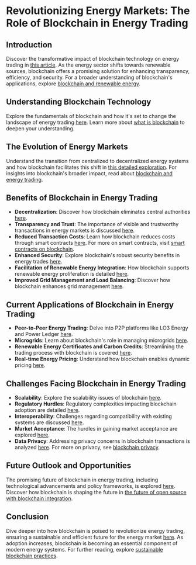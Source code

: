 # Revolutionizing Energy Markets: The Role of Blockchain in Energy Trading

## Introduction

Discover the transformative impact of blockchain technology on energy trading in [this article](https://example.com/revolutionizing-energy-markets). As the energy sector shifts towards renewable sources, blockchain offers a promising solution for enhancing transparency, efficiency, and security. For a broader understanding of blockchain's applications, explore [blockchain and renewable energy](https://www.license-token.com/wiki/blockchain-and-renewable-energy).

## Understanding Blockchain Technology

Explore the fundamentals of blockchain and how it's set to change the landscape of energy trading [here](https://example.com/understanding-blockchain-tech). Learn more about [what is blockchain](https://www.license-token.com/wiki/what-is-blockchain) to deepen your understanding.

## The Evolution of Energy Markets

Understand the transition from centralized to decentralized energy systems and how blockchain facilitates this shift in [this detailed exploration](https://example.com/evolution-of-energy-markets). For insights into blockchain's broader impact, read about [blockchain and energy trading](https://www.license-token.com/wiki/blockchain-and-energy-trading).

## Benefits of Blockchain in Energy Trading

- **Decentralization**: Discover how blockchain eliminates central authorities [here](https://example.com/decentralization-benefits).
- **Transparency and Trust**: The importance of visible and trustworthy transactions in energy markets is discussed [here](https://example.com/transparency-and-trust).
- **Reduced Transaction Costs**: Learn how blockchain reduces costs through smart contracts [here](https://example.com/reduced-transaction-costs). For more on smart contracts, visit [smart contracts on blockchain](https://www.license-token.com/wiki/smart-contracts-on-blockchain).
- **Enhanced Security**: Explore blockchain's robust security benefits in energy trades [here](https://example.com/enhanced-security).
- **Facilitation of Renewable Energy Integration**: How blockchain supports renewable energy proliferation is detailed [here](https://example.com/facilitation-renewable-integration).
- **Improved Grid Management and Load Balancing**: Discover how blockchain enhances grid management [here](https://example.com/improved-grid-management).

## Current Applications of Blockchain in Energy Trading

- **Peer-to-Peer Energy Trading**: Delve into P2P platforms like LO3 Energy and Power Ledger [here](https://example.com/peer-to-peer-energy-trading).
- **Microgrids**: Learn about blockchain's role in managing microgrids [here](https://example.com/blockchain-and-microgrids).
- **Renewable Energy Certificates and Carbon Credits**: Streamlining the trading process with blockchain is covered [here](https://example.com/blockchain-and-recs).
- **Real-time Energy Pricing**: Understand how blockchain enables dynamic pricing [here](https://example.com/real-time-pricing).

## Challenges Facing Blockchain in Energy Trading

- **Scalability**: Explore the scalability issues of blockchain [here](https://example.com/scalability-challenges).
- **Regulatory Hurdles**: Regulatory complexities impacting blockchain adoption are detailed [here](https://example.com/regulatory-challenges).
- **Interoperability**: Challenges regarding compatibility with existing systems are discussed [here](https://example.com/interoperability-challenges).
- **Market Acceptance**: The hurdles in gaining market acceptance are explored [here](https://example.com/market-acceptance).
- **Data Privacy**: Addressing privacy concerns in blockchain transactions is analyzed [here](https://example.com/data-privacy). For more on privacy, see [blockchain privacy](https://www.license-token.com/wiki/blockchain-privacy).

## Future Outlook and Opportunities

The promising future of blockchain in energy trading, including technological advancements and policy frameworks, is explored [here](https://example.com/future-outlook). Discover how blockchain is shaping the future in [the future of open source with blockchain integration](https://www.license-token.com/wiki/the-future-of-open-source-with-blockchain-integration).

## Conclusion

Dive deeper into how blockchain is poised to revolutionize energy trading, ensuring a sustainable and efficient future for the energy market [here](https://example.com/blockchain-energy-future). As adoption increases, blockchain is becoming an essential component of modern energy systems. For further reading, explore [sustainable blockchain practices](https://www.license-token.com/wiki/sustainable-blockchain-practices).